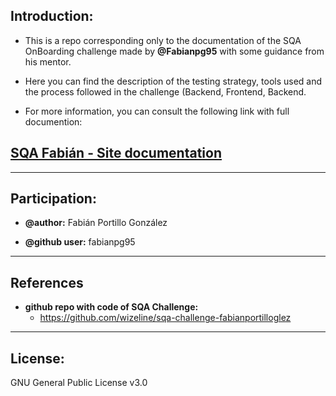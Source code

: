 ## **Introduction**:
* This is a repo corresponding only to the documentation of the SQA OnBoarding challenge made by **@Fabianpg95** with some guidance from his mentor. 

* Here you can find the description of the testing strategy, tools used and the process followed in the challenge (Backend, Frontend, Backend. 

* For more information, you can consult the following link with full documention:

## [**SQA Fabián - Site documentation**](https://wizeline.github.io/sqa-challenge-doc-fabianportilloglez/)

___
## **Participation:** 
* **@author:** Fabián Portillo González 

* **@github user:** fabianpg95

___ 
## **References**

* **github repo with code of SQA Challenge:** 
  * https://github.com/wizeline/sqa-challenge-fabianportilloglez
___
## **License**:
GNU General Public License v3.0
